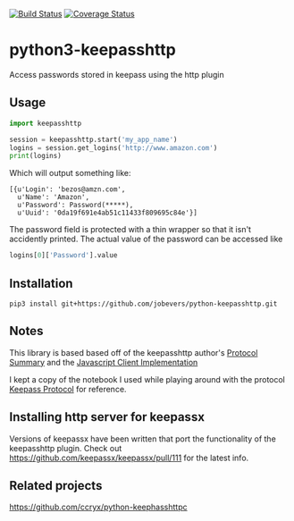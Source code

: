 [![Build Status](https://travis-ci.org/MarkusFreitag/python3-keepasshttp.svg?branch=master)](https://travis-ci.org/MarkusFreitag/python3-keepasshttp)
[![Coverage Status](https://coveralls.io/repos/github/jobevers/python-keepasshttp/badge.svg?branch=master)](https://coveralls.io/github/jobevers/python-keepasshttp?branch=master)


# python3-keepasshttp
Access passwords stored in keepass using the http plugin 

## Usage

```python
import keepasshttp

session = keepasshttp.start('my_app_name')
logins = session.get_logins('http://www.amazon.com')
print(logins)
```

Which will output something like:

```
[{u'Login': 'bezos@amzn.com',
  u'Name': 'Amazon',
  u'Password': Password(*****),
  u'Uuid': '0da19f691e4ab51c11433f809695c84e'}]
```

The password field is protected with a thin wrapper so that it
isn't accidently printed.  The actual value of the password can
be accessed like

```python
logins[0]['Password'].value
```

## Installation

`pip3 install git+https://github.com/jobevers/python-keepasshttp.git`

## Notes

This library is based based off of the keepasshttp author's
[Protocol Summary](https://github.com/pfn/keepasshttp#protocol)
and the
[Javascript Client Implementation](https://github.com/pfn/passifox/blob/master/chromeipass/background/keepass.js)

I kept a copy of the notebook I used while playing around with the
protocol
[Keepass Protocol](https://github.com/jobevers/python-keepasshttp/blob/master/Keepass%20Protocol.ipynb)
for reference.

## Installing http server for keepassx

Versions of keepassx have been written that port the functionality of
the keepasshttp plugin. Check out
https://github.com/keepassx/keepassx/pull/111 for the latest info.

## Related projects

https://github.com/ccryx/python-keephasshttpc
